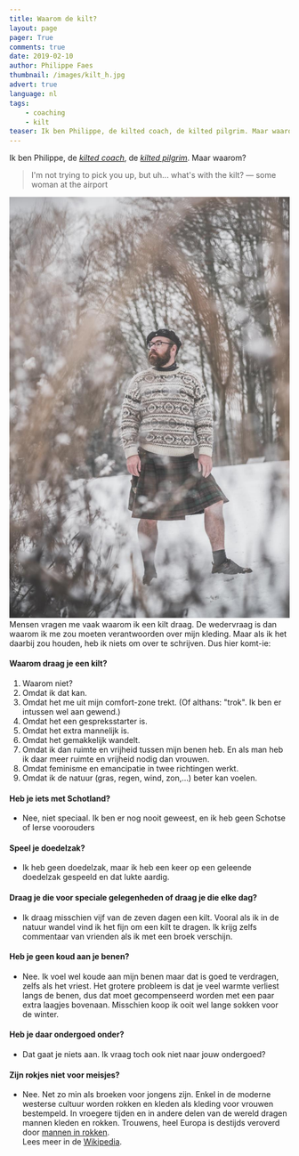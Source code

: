 ```yaml
---
title: Waarom de kilt?
layout: page
pager: True
comments: true
date: 2019-02-10
author: Philippe Faes
thumbnail: /images/kilt_h.jpg
advert: true
language: nl
tags:
    - coaching
    - kilt
teaser: Ik ben Philippe, de kilted coach, de kilted pilgrim. Maar waarom? 
---
```


Ik ben Philippe, de *[kilted coach](/wat.html)*, de *[kilted pilgrim](https://www.google.com/search?q=%23kiltedpilgrim)*. Maar waarom?

> I'm not trying to pick you up, but uh... what's with the kilt? — some woman at the airport

![Philippe in een kilt](/images/kilt_v.jpg)
Mensen vragen me vaak waarom ik een kilt draag. De wedervraag is dan waarom ik me zou moeten verantwoorden over mijn kleding. Maar als ik het daarbij zou houden, heb ik niets om over te schrijven. Dus hier komt-ie:  

#### Waarom draag je een kilt?

1. Waarom niet?
1. Omdat ik dat kan. 
1. Omdat het me uit mijn comfort-zone trekt. (Of althans: "trok". Ik ben er intussen wel aan gewend.)
1. Omdat het een gespreksstarter is.
1. Omdat het extra mannelijk is.
1. Omdat het gemakkelijk wandelt.
1. Omdat ik dan ruimte en vrijheid tussen mijn benen heb. En als man heb ik daar meer ruimte en vrijheid nodig dan vrouwen.
1. Omdat feminisme en emancipatie in twee richtingen werkt.
1. Omdat ik de natuur (gras, regen, wind, zon,...) beter kan voelen.

#### Heb je iets met Schotland?

* Nee, niet speciaal. Ik ben er nog nooit geweest, en ik heb geen Schotse of Ierse voorouders

#### Speel je doedelzak?

* Ik heb geen doedelzak, maar ik heb een keer op een geleende doedelzak gespeeld en dat lukte aardig.

#### Draag je die voor speciale gelegenheden of draag je die elke dag?

* Ik draag misschien vijf van de zeven dagen een kilt. Vooral als ik in de natuur wandel vind ik het fijn om een kilt te dragen. Ik krijg zelfs commentaar van vrienden als ik met een broek verschijn.  

#### Heb je geen koud aan je benen?

* Nee. Ik voel wel koude aan mijn benen maar dat is goed te verdragen, zelfs als het vriest. Het grotere probleem is dat je veel warmte verliest langs de benen, dus dat moet gecompenseerd worden met een paar extra laagjes bovenaan. Misschien koop ik ooit wel lange sokken voor de winter.

#### Heb je daar ondergoed onder?

* Dat gaat je niets aan. Ik vraag toch ook niet naar jouw ondergoed?

#### Zijn rokjes niet voor meisjes?

* Nee. Net zo min als broeken voor jongens zijn. Enkel in de moderne westerse cultuur worden rokken en kleden als kleding voor vrouwen bestempeld. In vroegere tijden en in andere delen van de wereld dragen mannen kleden en rokken. Trouwens, heel Europa is destijds veroverd door [mannen in rokken](https://en.wikipedia.org/wiki/Military_of_ancient_Rome). 
<br/> Lees meer in de [Wikipedia](https://en.wikipedia.org/wiki/Men%27s_skirts).
